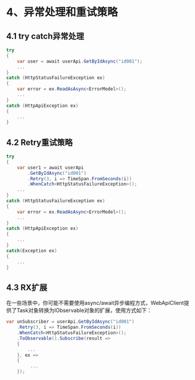 ﻿# 4、异常处理和重试策略

## 4.1 try catch异常处理

```csharp
try
{
    var user = await userApi.GetByIdAsync("id001");
    ...
}
catch (HttpStatusFailureException ex)
{
    var error = ex.ReadAsAsync<ErrorModel>();
    ...
}
catch (HttpApiException ex)
{
    ...
}
```

## 4.2 Retry重试策略

```csharp
try
{
    var user1 = await userApi
        .GetByIdAsync("id001")
        .Retry(3, i => TimeSpan.FromSeconds(i))
        .WhenCatch<HttpStatusFailureException>();
    ...
}
catch (HttpStatusFailureException ex)
{
    var error = ex.ReadAsAsync<ErrorModel>();
    ...
}
catch (HttpApiException ex)
{
    ...
}
catch(Exception ex)
{
    ...
}
```

## 4.3 RX扩展

在一些场景中，你可能不需要使用async/await异步编程方式，WebApiClient提供了Task对象转换为IObservable对象的扩展，使用方式如下：

```csharp
var unSubscriber = userApi.GetByIdAsync("id001")
    .Retry(3, i => TimeSpan.FromSeconds(i))
    .WhenCatch<HttpStatusFailureException>();
    .ToObservable().Subscribe(result =>
    {
        ...
    }, ex =>
    {
         ...
    });
```
